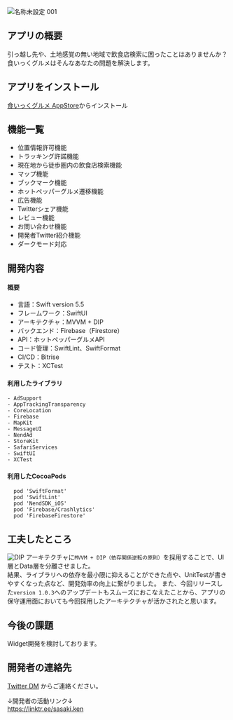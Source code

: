 ![名称未設定 001](https://user-images.githubusercontent.com/61372276/148187991-fef48d40-0d68-4d15-a3f7-079fc0e62998.jpeg)
## アプリの概要
引っ越し先や、土地感覚の無い地域で飲食店検索に困ったことはありませんか？  
食いっくグルメはそんなあなたの問題を解決します。  

## アプリをインストール
[食いっくグルメ AppStore](https://apps.apple.com/us/app/食いっくグルメ/id1587448015)からインストール

## 機能一覧
- 位置情報許可機能
- トラッキング許諾機能
- 現在地から徒歩圏内の飲食店検索機能
- マップ機能
- ブックマーク機能
- ホットペッパーグルメ遷移機能
- 広告機能
- Twitterシェア機能
- レビュー機能
- お問い合わせ機能
- 開発者Twitter紹介機能
- ダークモード対応

## 開発内容
#### 概要
- 言語：Swift version 5.5
- フレームワーク：SwiftUI
- アーキテクチャ：MVVM + DIP
- バックエンド：Firebase（Firestore）
- API：ホットペッパーグルメAPI
- コード管理：SwiftLint、SwiftFormat
- CI/CD：Bitrise
- テスト：XCTest

#### 利用したライブラリ
```
- AdSupport
- AppTrackingTransparency
- CoreLocation
- Firebase
- MapKit
- MessageUI
- NendAd
- StoreKit
- SafariServices
- SwiftUI
- XCTest
```

#### 利用したCocoaPods
```
  pod 'SwiftFormat'
  pod 'SwiftLint'
  pod 'NendSDK_iOS'
  pod 'Firebase/Crashlytics'
  pod 'FirebaseFirestore'
```

## 工夫したところ
![DIP](https://user-images.githubusercontent.com/61372276/148185117-7c328cec-e182-4cde-ab97-393a043c8c67.jpeg)
アーキテクチャに`MVVM + DIP（依存関係逆転の原則）`を採用することで、UI層とData層を分離させました。  
結果、ライブラリへの依存を最小限に抑えることができた点や、UnitTestが書きやすくなった点など、開発効率の向上に繋がりました。
また、今回リリースした`version 1.0.3`へのアップデートもスムーズにおこなえたことから、アプリの保守運用面においても今回採用したアーキテクチャが活かされたと思います。

## 今後の課題
Widget開発を検討しております。

## 開発者の連絡先
[Twitter DM](https://twitter.com/ken_sasaki2) からご連絡ください。

↓開発者の活動リンク↓  
https://linktr.ee/sasaki.ken
